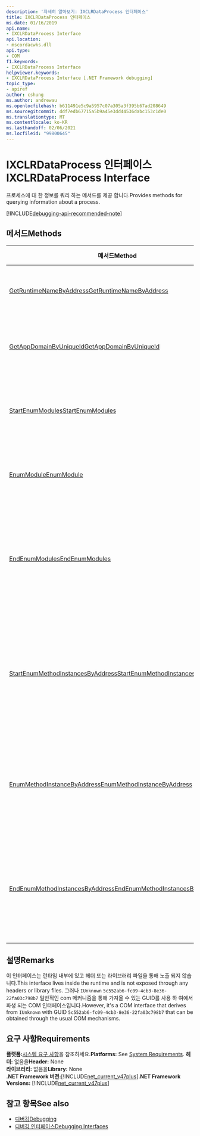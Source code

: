 ```yaml
---
description: '자세히 알아보기: IXCLRDataProcess 인터페이스'
title: IXCLRDataProcess 인터페이스
ms.date: 01/16/2019
api.name:
- IXCLRDataProcess Interface
api.location:
- mscordacwks.dll
api.type:
- COM
f1.keywords:
- IXCLRDataProcess Interface
helpviewer.keywords:
- IXCLRDataProcess Interface [.NET Framework debugging]
topic_type:
- apiref
author: cshung
ms.author: andrewau
ms.openlocfilehash: b611491e5c9a5957c07a305a3f395b67ad208649
ms.sourcegitcommit: ddf7edb67715a5b9a45e3dd44536dabc153c1de0
ms.translationtype: MT
ms.contentlocale: ko-KR
ms.lasthandoff: 02/06/2021
ms.locfileid: "99800645"
---
```

# <a name="ixclrdataprocess-interface"></a><span data-ttu-id="1bd69-103">IXCLRDataProcess 인터페이스</span><span class="sxs-lookup"><span data-stu-id="1bd69-103">IXCLRDataProcess Interface</span></span>

<span data-ttu-id="1bd69-104">프로세스에 대 한 정보를 쿼리 하는 메서드를 제공 합니다.</span><span class="sxs-lookup"><span data-stu-id="1bd69-104">Provides methods for querying information about a process.</span></span>

[!INCLUDE[debugging-api-recommended-note](../../../../includes/debugging-api-recommended-note.md)]

## <a name="methods"></a><span data-ttu-id="1bd69-105">메서드</span><span class="sxs-lookup"><span data-stu-id="1bd69-105">Methods</span></span>

| <span data-ttu-id="1bd69-106">메서드</span><span class="sxs-lookup"><span data-stu-id="1bd69-106">Method</span></span>                                                                                                                                               | <span data-ttu-id="1bd69-107">설명</span><span class="sxs-lookup"><span data-stu-id="1bd69-107">Description</span></span>                                                                                     |
| ---------------------------------------------------------------------------------------------------------------------------------------------------- | ----------------------------------------------------------------------------------------------- |
| [<span data-ttu-id="1bd69-108">GetRuntimeNameByAddress</span><span class="sxs-lookup"><span data-stu-id="1bd69-108">GetRuntimeNameByAddress</span></span>](ixclrdataprocess-getruntimenamebyaddress-method.md)                     | <span data-ttu-id="1bd69-109">지정 된 주소에 대 한 이름을 가져옵니다.</span><span class="sxs-lookup"><span data-stu-id="1bd69-109">Gets a name for the given address.</span></span>                                                               |
| [<span data-ttu-id="1bd69-110">GetAppDomainByUniqueId</span><span class="sxs-lookup"><span data-stu-id="1bd69-110">GetAppDomainByUniqueId</span></span>](ixclrdataprocess-getappdomainbyuniqueid-method.md)                       | <span data-ttu-id="1bd69-111">`AppDomain`프로세스의 고유 id로를 가져옵니다.</span><span class="sxs-lookup"><span data-stu-id="1bd69-111">Gets an `AppDomain` in a process by its unique id.</span></span>                                              |
| [<span data-ttu-id="1bd69-112">StartEnumModules</span><span class="sxs-lookup"><span data-stu-id="1bd69-112">StartEnumModules</span></span>](ixclrdataprocess-startenummodules-method.md)                                   | <span data-ttu-id="1bd69-113">프로세스의 모듈을 열거 하는 핸들을 제공 합니다.</span><span class="sxs-lookup"><span data-stu-id="1bd69-113">Provides a handle to enumerate the modules of a process.</span></span>                                        |
| [<span data-ttu-id="1bd69-114">EnumModule</span><span class="sxs-lookup"><span data-stu-id="1bd69-114">EnumModule</span></span>](ixclrdataprocess-enummodule-method.md)                                               | <span data-ttu-id="1bd69-115">이 프로세스의 모듈을 열거 합니다.</span><span class="sxs-lookup"><span data-stu-id="1bd69-115">Enumerates the modules of this process.</span></span>                                                         |
| [<span data-ttu-id="1bd69-116">EndEnumModules</span><span class="sxs-lookup"><span data-stu-id="1bd69-116">EndEnumModules</span></span>](ixclrdataprocess-endenummodules-method.md)                                       | <span data-ttu-id="1bd69-117">모듈 열거 중 사용 되는 내부 반복기에서 사용 하는 리소스를 해제 합니다.</span><span class="sxs-lookup"><span data-stu-id="1bd69-117">Releases the resources used by internal iterators used during module enumeration.</span></span>               |
| [<span data-ttu-id="1bd69-118">StartEnumMethodInstancesByAddress</span><span class="sxs-lookup"><span data-stu-id="1bd69-118">StartEnumMethodInstancesByAddress</span></span>](ixclrdataprocess-startenummethodinstancesbyaddress-method.md) | <span data-ttu-id="1bd69-119">지정 된 주소에서 시작 하는의 메서드 인스턴스를 열거 하는 핸들을 제공 합니다 `AppDomain` .</span><span class="sxs-lookup"><span data-stu-id="1bd69-119">Provides a handle to enumerate the method instances of `AppDomain` starting at a given address.</span></span> |
| [<span data-ttu-id="1bd69-120">EnumMethodInstanceByAddress</span><span class="sxs-lookup"><span data-stu-id="1bd69-120">EnumMethodInstanceByAddress</span></span>](ixclrdataprocess-enummethodinstancebyaddress-method.md)             | <span data-ttu-id="1bd69-121">주소 오프셋에서 시작 하 여이 프로세스의 메서드 인스턴스를 열거 합니다.</span><span class="sxs-lookup"><span data-stu-id="1bd69-121">Enumerates the method instances of this process starting at an address offset.</span></span>                  |
| [<span data-ttu-id="1bd69-122">EndEnumMethodInstancesByAddress</span><span class="sxs-lookup"><span data-stu-id="1bd69-122">EndEnumMethodInstancesByAddress</span></span>](ixclrdataprocess-endenummethodinstancesbyaddress-method.md)     | <span data-ttu-id="1bd69-123">인스턴스 열거 중 사용 되는 내부 반복기에서 사용 하는 리소스를 해제 합니다.</span><span class="sxs-lookup"><span data-stu-id="1bd69-123">Releases the resources used by internal iterators used during instance enumeration.</span></span>             |

## <a name="remarks"></a><span data-ttu-id="1bd69-124">설명</span><span class="sxs-lookup"><span data-stu-id="1bd69-124">Remarks</span></span>

<span data-ttu-id="1bd69-125">이 인터페이스는 런타임 내부에 있고 헤더 또는 라이브러리 파일을 통해 노출 되지 않습니다.</span><span class="sxs-lookup"><span data-stu-id="1bd69-125">This interface lives inside the runtime and is not exposed through any headers or library files.</span></span> <span data-ttu-id="1bd69-126">그러나 `IUnknown` `5c552ab6-fc09-4cb3-8e36-22fa03c798b7` 일반적인 com 메커니즘을 통해 가져올 수 있는 GUID를 사용 하 여에서 파생 되는 COM 인터페이스입니다.</span><span class="sxs-lookup"><span data-stu-id="1bd69-126">However, it's a COM interface that derives from `IUnknown` with GUID `5c552ab6-fc09-4cb3-8e36-22fa03c798b7` that can be obtained through the usual COM mechanisms.</span></span>

## <a name="requirements"></a><span data-ttu-id="1bd69-127">요구 사항</span><span class="sxs-lookup"><span data-stu-id="1bd69-127">Requirements</span></span>

<span data-ttu-id="1bd69-128">**플랫폼:**[시스템 요구 사항](../../get-started/system-requirements.md)을 참조하세요.</span><span class="sxs-lookup"><span data-stu-id="1bd69-128">**Platforms:** See [System Requirements](../../get-started/system-requirements.md).</span></span>
<span data-ttu-id="1bd69-129">**헤더:** 없음을</span><span class="sxs-lookup"><span data-stu-id="1bd69-129">**Header:** None</span></span>  
<span data-ttu-id="1bd69-130">**라이브러리:** 없음을</span><span class="sxs-lookup"><span data-stu-id="1bd69-130">**Library:** None</span></span>  
<span data-ttu-id="1bd69-131">**.NET Framework 버전:**[!INCLUDE[net_current_v47plus](../../../../includes/net-current-v47plus.md)]</span><span class="sxs-lookup"><span data-stu-id="1bd69-131">**.NET Framework Versions:** [!INCLUDE[net_current_v47plus](../../../../includes/net-current-v47plus.md)]</span></span>  

## <a name="see-also"></a><span data-ttu-id="1bd69-132">참고 항목</span><span class="sxs-lookup"><span data-stu-id="1bd69-132">See also</span></span>

- [<span data-ttu-id="1bd69-133">디버깅</span><span class="sxs-lookup"><span data-stu-id="1bd69-133">Debugging</span></span>](index.md)
- [<span data-ttu-id="1bd69-134">디버깅 인터페이스</span><span class="sxs-lookup"><span data-stu-id="1bd69-134">Debugging Interfaces</span></span>](debugging-interfaces.md)
